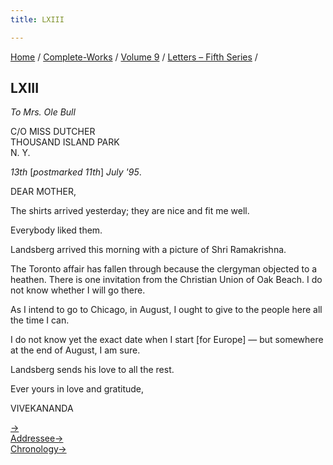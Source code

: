 ```yaml
---
title: LXIII

---
```



[Home](../../../index.htm) / [Complete-Works](../../complete_works.htm)
/ [Volume 9](../volume_9_contents.htm) / [Letters – Fifth
Series](letters_fifth_series_contents.htm) /



## LXIII

*To Mrs. Ole Bull*

C/O MISS DUTCHER  
THOUSAND ISLAND PARK  
N. Y.

*13th* \[*postmarked 11th*\] *July '95*.

DEAR MOTHER,

The shirts arrived yesterday; they are nice and fit me well.

Everybody liked them.

Landsberg arrived this morning with a picture of Shri Ramakrishna.

The Toronto affair has fallen through because the clergyman objected to
a heathen. There is one invitation from the Christian Union of Oak
Beach. I do not know whether I will go there.

As I intend to go to Chicago, in August, I ought to give to the people
here all the time I can.

I do not know yet the exact date when I start \[for Europe\] — but
somewhere at the end of August, I am sure.

Landsberg sends his love to all the rest.

Ever yours in love and gratitude,

VIVEKANANDA

[→](064_mother.htm)  
[Addressee→](../../volume_5/epistles_first_series/050_mrs_bull.htm)  
[Chronology→](064_mother.htm)


